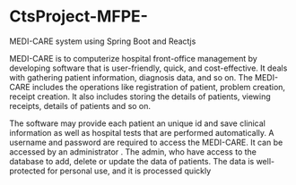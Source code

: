 # CtsProject-MFPE-
MEDI-CARE system using Spring Boot and Reactjs

MEDI-CARE is to computerize hospital front-office management by developing software that is user-friendly, quick, and cost-effective. It deals with gathering patient information, diagnosis data, and so on. The MEDI-CARE includes the operations like registration of patient, problem creation, receipt creation. It also includes storing the details of patients, viewing receipts, details of patients and so on.

The software may provide each patient an unique id and save clinical information as well as hospital tests that are performed automatically. A username and password are required to access the MEDI-CARE. It can be accessed by an administrator . The admin, who have access to the database to add, delete or update the data of patients. The data is well-protected for personal use, and it is processed quickly
